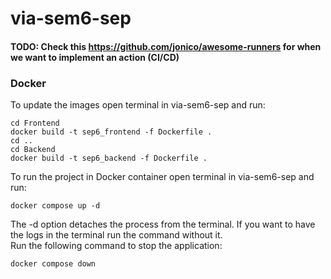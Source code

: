 # via-sem6-sep

#### TODO: Check this https://github.com/jonico/awesome-runners for when we want to implement an action (CI/CD)
### Docker
To update the images open terminal in via-sem6-sep and run:
```
cd Frontend
docker build -t sep6_frontend -f Dockerfile .
cd ..
cd Backend
docker build -t sep6_backend -f Dockerfile .
```
To run the project in Docker container open terminal in via-sem6-sep and run:
```
docker compose up -d
```
The -d option detaches the process from the terminal. If you want to have the logs in the terminal run the command without it.  
Run the following command to stop the application:
```
docker compose down
```